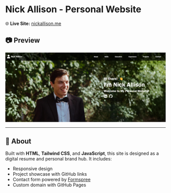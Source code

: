 # Nick Allison - Personal Website

🌐 **Live Site:** [nickallison.me](https://nickallison.me/)

## 📷 Preview

![Website Screenshot](images/websitePhoto.png)

---

## 👤 About

Built with **HTML**, **Tailwind CSS**, and **JavaScript**, this site is designed as a digital resume and personal brand hub. It includes:

- Responsive design
- Project showcase with GitHub links
- Contact form powered by [Formspree](https://formspree.io/)
- Custom domain with GitHub Pages

